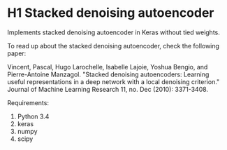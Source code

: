 # H1 Stacked denoising autoencoder


Implements stacked denoising autoencoder in Keras without tied weights.


To read up about the stacked denoising autoencoder, check the following paper:
    

Vincent, Pascal, Hugo Larochelle, Isabelle Lajoie, Yoshua Bengio, and Pierre-Antoine Manzagol. 
"Stacked denoising autoencoders: Learning useful representations in a deep network with a local denoising criterion." 
Journal of Machine Learning Research 11, no. Dec (2010): 3371-3408.

    
Requirements:


1. Python 3.4
2. keras
3. numpy
4. scipy
